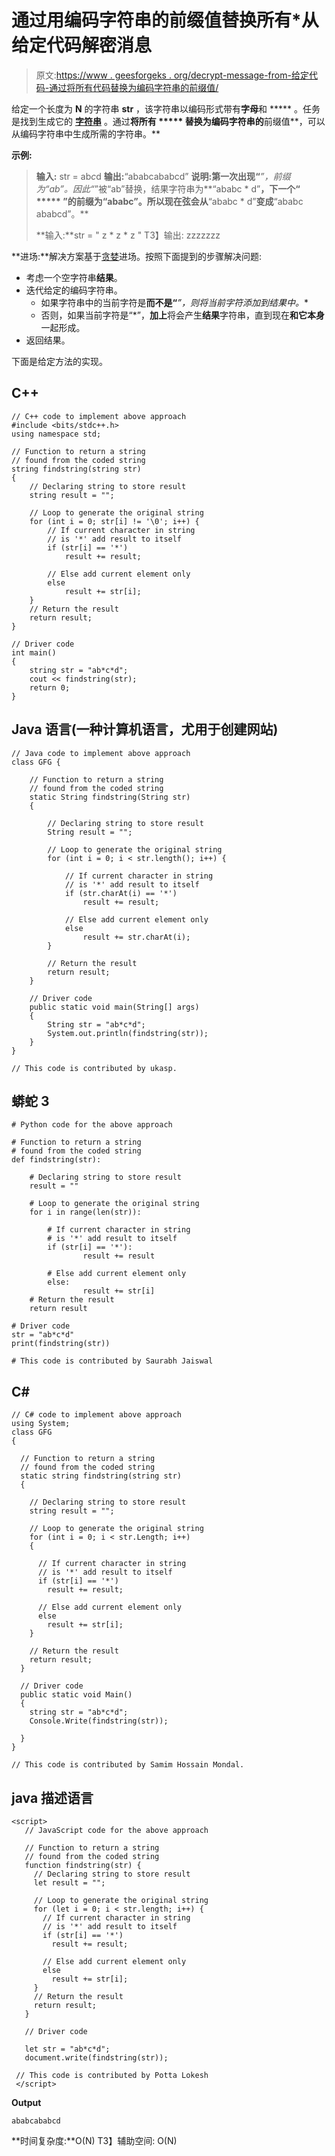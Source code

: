 # 通过用编码字符串的前缀值替换所有*从给定代码解密消息

> 原文:[https://www . geesforgeks . org/decrypt-message-from-给定代码-通过将所有代码替换为编码字符串的前缀值/](https://www.geeksforgeeks.org/decrypt-message-from-given-code-by-replacing-all-with-prefix-values-of-encoded-string/)

给定一个长度为 **N** 的字符串 **str** ，该字符串以编码形式带有**字母**和 ***** 。任务是找到生成它的 [**字符串**](https://www.geeksforgeeks.org/string-data-structure/) 。通过**将所有 ***** 替换为编码字符串的**前缀值**，可以从编码字符串中生成所需的字符串。**

**示例:**

> **输入:** str = ab*c*d
> **输出:**“ababcababcd”
> **说明:**第一次出现**“***”，前缀为“ab”。因此“*”被“ab”替换，结果字符串为**“ababc * d”**，下一个“ ***** ”的前缀为“ababc”。所以现在弦会从**“ababc * d”**变成**“ababc ababcd”。**
> 
> **输入:**str = " z * z * z "
> T3】输出: zzzzzzz

**进场:**解决方案基于[贪婪](http://www.geeksforgeeks.org/greedy-algorithms/)进场。按照下面提到的步骤解决问题:

*   考虑一个空字符串**结果**。
*   迭代给定的编码字符串。
    *   如果字符串中的当前字符是**而不是“***”，则**将当前字符添加到**结果**中。**
    *   否则，如果当前字符是“*”，**加上**将会产生**结果**字符串，直到现在**和它本身**一起形成。
*   返回结果。

下面是给定方法的实现。

## C++

```
// C++ code to implement above approach
#include <bits/stdc++.h>
using namespace std;

// Function to return a string
// found from the coded string
string findstring(string str)
{
    // Declaring string to store result
    string result = "";

    // Loop to generate the original string
    for (int i = 0; str[i] != '\0'; i++) {
        // If current character in string
        // is '*' add result to itself
        if (str[i] == '*')
            result += result;

        // Else add current element only
        else
            result += str[i];
    }
    // Return the result
    return result;
}

// Driver code
int main()
{
    string str = "ab*c*d";
    cout << findstring(str);
    return 0;
}
```

## Java 语言(一种计算机语言，尤用于创建网站)

```
// Java code to implement above approach
class GFG {

    // Function to return a string
    // found from the coded string
    static String findstring(String str)
    {

        // Declaring string to store result
        String result = "";

        // Loop to generate the original string
        for (int i = 0; i < str.length(); i++) {

            // If current character in string
            // is '*' add result to itself
            if (str.charAt(i) == '*')
                result += result;

            // Else add current element only
            else
                result += str.charAt(i);
        }

        // Return the result
        return result;
    }

    // Driver code
    public static void main(String[] args)
    {
        String str = "ab*c*d";
        System.out.println(findstring(str));
    }
}

// This code is contributed by ukasp.
```

## 蟒蛇 3

```
# Python code for the above approach

# Function to return a string
# found from the coded string
def findstring(str):

    # Declaring string to store result
    result = ""

    # Loop to generate the original string
    for i in range(len(str)):

        # If current character in string
        # is '*' add result to itself
        if (str[i] == '*'):
                result += result

        # Else add current element only
        else:
                result += str[i]
    # Return the result
    return result

# Driver code
str = "ab*c*d"
print(findstring(str))

# This code is contributed by Saurabh Jaiswal
```

## C#

```
// C# code to implement above approach
using System;
class GFG
{

  // Function to return a string
  // found from the coded string
  static string findstring(string str)
  {

    // Declaring string to store result
    string result = "";

    // Loop to generate the original string
    for (int i = 0; i < str.Length; i++)
    {

      // If current character in string
      // is '*' add result to itself
      if (str[i] == '*')
        result += result;

      // Else add current element only
      else
        result += str[i];
    }

    // Return the result
    return result;
  }

  // Driver code
  public static void Main()
  {
    string str = "ab*c*d";
    Console.Write(findstring(str));

  }
}

// This code is contributed by Samim Hossain Mondal.
```

## java 描述语言

```
<script>
   // JavaScript code for the above approach

   // Function to return a string
   // found from the coded string
   function findstring(str) {
     // Declaring string to store result
     let result = "";

     // Loop to generate the original string
     for (let i = 0; i < str.length; i++) {
       // If current character in string
       // is '*' add result to itself
       if (str[i] == '*')
         result += result;

       // Else add current element only
       else
         result += str[i];
     }
     // Return the result
     return result;
   }

   // Driver code

   let str = "ab*c*d";
   document.write(findstring(str));

 // This code is contributed by Potta Lokesh
 </script>
```

**Output**

```
ababcababcd
```

**时间复杂度:**O(N)
T3】辅助空间: O(N)
